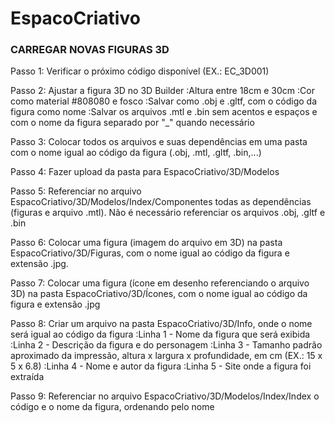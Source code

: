 # EspacoCriativo

### CARREGAR NOVAS FIGURAS 3D

Passo 1: Verificar o próximo código disponível (EX.: EC_3D001)

Passo 2: Ajustar a figura 3D no 3D Builder
	 :Altura entre 18cm e 30cm
	 :Cor como material #808080 e fosco
	 :Salvar como .obj e .gltf, com o código da figura como nome
	 :Salvar os arquivos .mtl e .bin sem acentos e espaços e com o nome da figura separado por "_" quando necessário

Passo 3: Colocar todos os arquivos e suas dependências em uma pasta com o nome igual ao código da figura (.obj, .mtl, .gltf, .bin,...)

Passo 4: Fazer upload da pasta para EspacoCriativo/3D/Modelos

Passo 5: Referenciar no arquivo EspacoCriativo/3D/Modelos/Index/Componentes todas as dependências (figuras e arquivo .mtl). Não é necessário referenciar os arquivos .obj, .gltf e .bin

Passo 6: Colocar uma figura (imagem do arquivo em 3D) na pasta EspacoCriativo/3D/Figuras, com o nome igual ao código da figura e extensão .jpg.

Passo 7: Colocar uma figura (ícone em desenho referenciando o arquivo 3D) na pasta EspacoCriativo/3D/Ícones, com o nome igual ao código da figura e extensão .jpg

Passo 8: Criar um arquivo na pasta EspacoCriativo/3D/Info, onde o nome será igual ao código da figura
	:Linha 1 - Nome da figura que será exibida
	:Linha 2 - Descrição da figura e do personagem
	:Linha 3 - Tamanho padrão aproximado da impressão, altura x largura x profundidade, em cm (EX.: 15 x 5 x 6.8)
	:Linha 4 - Nome e autor da figura
	:Linha 5 - Site onde a figura foi extraída
	
Passo 9: Referenciar no arquivo EspacoCriativo/3D/Modelos/Index/Index o código e o nome da figura, ordenando pelo nome
